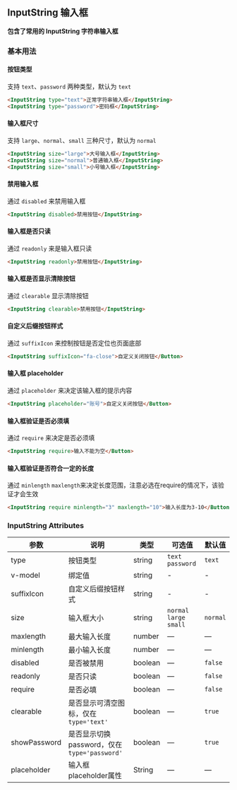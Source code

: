 ## InputString 输入框

**包含了常用的 InputString 字符串输入框**

### 基本用法

#### 按钮类型
支持 `text`、`password` 两种类型，默认为 `text`
```html
<InputString type="text">正常字符串输入框</InputString>
<InputString type="password">密码框</InputString>
```

#### 输入框尺寸
支持 `large`、`normal`、`small` 三种尺寸，默认为 `normal`
```html
<InputString size="large">大号输入框</InputString>
<InputString size="normal">普通输入框</InputString>
<InputString size="small">小号输入框</InputString>
```

#### 禁用输入框
通过 `disabled` 来禁用输入框
```html
<InputString disabled>禁用按钮</InputString>
```

#### 输入框是否只读
通过 `readonly` 来是输入框只读
```html
<InputString readonly>禁用按钮</InputString>
```

#### 输入框是否显示清除按钮
通过 `clearable` 显示清除按钮
```html
<InputString clearable>禁用按钮</InputString>
```

#### 自定义后缀按钮样式
通过 `suffixIcon` 来控制按钮是否定位也页面底部
```html
<InputString suffixIcon="fa-close">自定义关闭按钮</Button>
```
#### 输入框 placeholder
通过 `placeholder` 来决定该输入框的提示内容
```html
<InputString placeholder="账号">自定义关闭按钮</Button>
```

#### 输入框验证是否必须填
通过 `require` 来决定是否必须填
```html
<InputString require>输入不能为空</Button>
```

#### 输入框验证是否符合一定的长度
通过 `minlength` `maxlength`来决定长度范围，注意必选在require的情况下，该验证才会生效
```html
<InputString require minlength="3" maxlength="10">输入长度为3-10</Button>
```

### InputString Attributes

| 参数      | 说明    | 类型      | 可选值       | 默认值   |
|---------- |-------- |---------- |-------------  |-------- |
| type  | 按钮类型    | string   | `text` `password` | `text` |
| v-model | 绑定值    | string   | - | - |
| suffixIcon | 自定义后缀按钮样式 | string   | - | - |
| size  | 输入框大小    | string   | `normal` `large` `small` | `normal` |
| maxlength  | 最大输入长度   | number   | — | — |
| minlength  | 最小输入长度    | number   | — | — |
| disabled  | 是否被禁用   | boolean   | — | `false` |
| readonly  | 是否只读  | boolean   | — | `false` |
| require  | 是否必填  | boolean   | — | `false` |
| clearable  | 是否显示可清空图标，仅在`type='text'`   | boolean   | — | `true` |
| showPassword  | 是否显示切换password，仅在`type='password'`   | boolean   | — | `true` |
| placeholder  | 输入框 placeholder属性   | String   | — | — |
